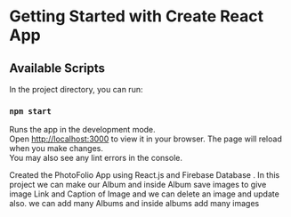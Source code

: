 # Getting Started with Create React App

## Available Scripts
In the project directory, you can run:

### `npm start`
Runs the app in the development mode.\
Open [http://localhost:3000](http://localhost:3000) to view it in your browser.
The page will reload when you make changes.\
You may also see any lint errors in the console.


Created the PhotoFolio App using React.js and Firebase Database .
In this project we can make our Album and inside Album save images to give image Link and Caption of Image and we
can delete an image and update also.
we can add many Albums and inside albums add many images
